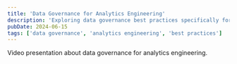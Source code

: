 ```yaml
---
title: 'Data Governance for Analytics Engineering'
description: 'Exploring data governance best practices specifically for analytics engineering teams.'
pubDate: 2024-06-15
tags: ['data governance', 'analytics engineering', 'best practices']
---
```


Video presentation about data governance for analytics engineering.
